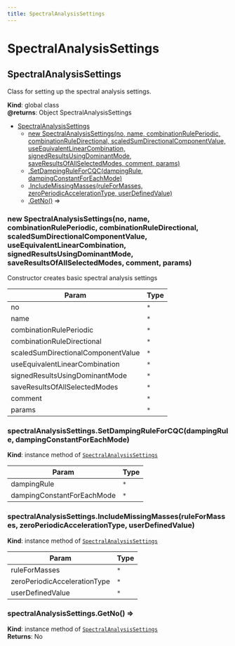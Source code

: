 ```yaml
---
title: SpectralAnalysisSettings
---
```


# SpectralAnalysisSettings

<a name="SpectralAnalysisSettings"></a>

## SpectralAnalysisSettings
Class for setting up the spectral analysis settings.

**Kind**: global class  
**@returns**: Object SpectralAnalysisSettings  

* [SpectralAnalysisSettings](#SpectralAnalysisSettings)
    * [new SpectralAnalysisSettings(no, name, combinationRulePeriodic, combinationRuleDirectional, scaledSumDirectionalComponentValue, useEquivalentLinearCombination, signedResultsUsingDominantMode, saveResultsOfAllSelectedModes, comment, params)](#new_SpectralAnalysisSettings_new)
    * [.SetDampingRuleForCQC(dampingRule, dampingConstantForEachMode)](#SpectralAnalysisSettings+SetDampingRuleForCQC)
    * [.IncludeMissingMasses(ruleForMasses, zeroPeriodicAccelerationType, userDefinedValue)](#SpectralAnalysisSettings+IncludeMissingMasses)
    * [.GetNo()](#SpectralAnalysisSettings+GetNo) ⇒

<a name="new_SpectralAnalysisSettings_new"></a>

### new SpectralAnalysisSettings(no, name, combinationRulePeriodic, combinationRuleDirectional, scaledSumDirectionalComponentValue, useEquivalentLinearCombination, signedResultsUsingDominantMode, saveResultsOfAllSelectedModes, comment, params)
Constructor creates basic spectral analysis settings


| Param | Type |
| --- | --- |
| no | <code>\*</code> | 
| name | <code>\*</code> | 
| combinationRulePeriodic | <code>\*</code> | 
| combinationRuleDirectional | <code>\*</code> | 
| scaledSumDirectionalComponentValue | <code>\*</code> | 
| useEquivalentLinearCombination | <code>\*</code> | 
| signedResultsUsingDominantMode | <code>\*</code> | 
| saveResultsOfAllSelectedModes | <code>\*</code> | 
| comment | <code>\*</code> | 
| params | <code>\*</code> | 

<a name="SpectralAnalysisSettings+SetDampingRuleForCQC"></a>

### spectralAnalysisSettings.SetDampingRuleForCQC(dampingRule, dampingConstantForEachMode)
**Kind**: instance method of [<code>SpectralAnalysisSettings</code>](#SpectralAnalysisSettings)  

| Param | Type |
| --- | --- |
| dampingRule | <code>\*</code> | 
| dampingConstantForEachMode | <code>\*</code> | 

<a name="SpectralAnalysisSettings+IncludeMissingMasses"></a>

### spectralAnalysisSettings.IncludeMissingMasses(ruleForMasses, zeroPeriodicAccelerationType, userDefinedValue)
**Kind**: instance method of [<code>SpectralAnalysisSettings</code>](#SpectralAnalysisSettings)  

| Param | Type |
| --- | --- |
| ruleForMasses | <code>\*</code> | 
| zeroPeriodicAccelerationType | <code>\*</code> | 
| userDefinedValue | <code>\*</code> | 

<a name="SpectralAnalysisSettings+GetNo"></a>

### spectralAnalysisSettings.GetNo() ⇒
**Kind**: instance method of [<code>SpectralAnalysisSettings</code>](#SpectralAnalysisSettings)  
**Returns**: No  
